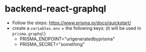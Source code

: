 # backend-react-graphql

- Follow the steps: https://www.prisma.io/docs/quickstart/
- create a `variables.env` + the following keys: (it will be used in `prisma.graphql`)
  - PRISMA_ENDPOINT="urlgeneratedbyprisma"
  - PRISMA_SECRET="something"
